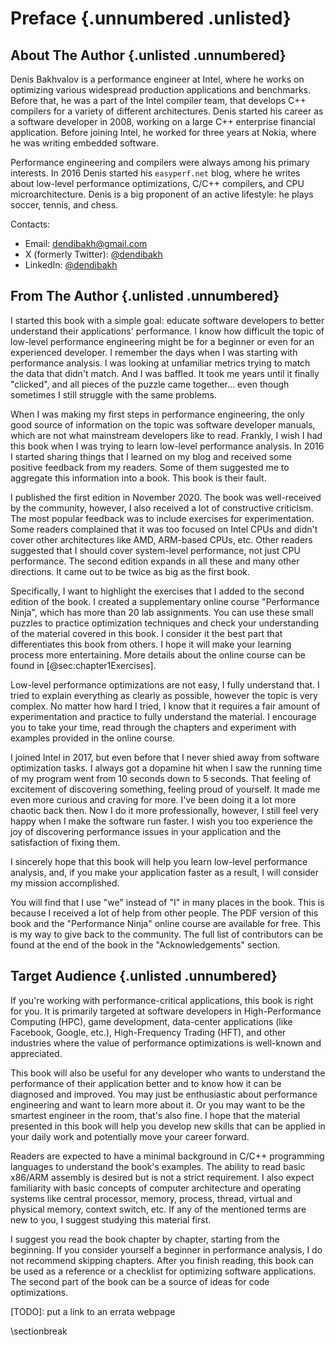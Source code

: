 # Preface {.unnumbered .unlisted}

## About The Author {.unlisted .unnumbered}

Denis Bakhvalov is a performance engineer at Intel, where he works on optimizing various widespread production applications and benchmarks. Before that, he was a part of the Intel compiler team, that develops C++ compilers for a variety of different architectures. Denis started his career as a software developer in 2008, working on a large C++ enterprise financial application. Before joining Intel, he worked for three years at Nokia, where he was writing embedded software. 

Performance engineering and compilers were always among his primary interests. In 2016 Denis started his `easyperf.net` blog, where he writes about low-level performance optimizations, C/C++ compilers, and CPU microarchitecture. Denis is a big proponent of an active lifestyle: he plays soccer, tennis, and chess.

Contacts:

* Email: dendibakh@gmail.com
* X (formerly Twitter): [\@dendibakh](https://x.com/dendibakh)
* LinkedIn: [\@dendibakh](https://www.linkedin.com/in/dendibakh/)

## From The Author {.unlisted .unnumbered}

I started this book with a simple goal: educate software developers to better understand their applications' performance. I know how difficult the topic of low-level performance engineering might be for a beginner or even for an experienced developer. I remember the days when I was starting with performance analysis. I was looking at unfamiliar metrics trying to match the data that didn't match. And I was baffled. It took me years until it finally "clicked", and all pieces of the puzzle came together... even though sometimes I still struggle with the same problems.

When I was making my first steps in performance engineering, the only good source of information on the topic was software developer manuals, which are not what mainstream developers like to read. Frankly, I wish I had this book when I was trying to learn low-level performance analysis. In 2016 I started sharing things that I learned on my blog and received some positive feedback from my readers. Some of them suggested me to aggregate this information into a book. This book is their fault.

I published the first edition in November 2020. The book was well-received by the community, however, I also received a lot of constructive criticism. The most popular feedback was to include exercises for experimentation. Some readers complained that it was too focused on Intel CPUs and didn't cover other architectures like AMD, ARM-based CPUs, etc. Other readers suggested that I should cover system-level performance, not just CPU performance. The second edition expands in all these and many other directions. It came out to be twice as big as the first book.

Specifically, I want to highlight the exercises that I added to the second edition of the book. I created a supplementary online course "Performance Ninja", which has more than 20 lab assignments. You can use these small puzzles to practice optimization techniques and check your understanding of the material covered in this book. I consider it the best part that differentiates this book from others. I hope it will make your learning process more entertaining. More details about the online course can be found in [@sec:chapter1Exercises].

Low-level performance optimizations are not easy, I fully understand that. I tried to explain everything as clearly as possible, however the topic is very complex. No matter how hard I tried, I know that it requires a fair amount of experimentation and practice to fully understand the material. I encourage you to take your time, read through the chapters and experiment with examples provided in the online course.

I joined Intel in 2017, but even before that I never shied away from software optimization tasks. I always got a dopamine hit when I saw the running time of my program went from 10 seconds down to 5 seconds. That feeling of excitement of discovering something, feeling proud of yourself. It made me even more curious and craving for more. I've been doing it a lot more chaotic back then. Now I do it more professionally, however, I still feel very happy when I make the software run faster. I wish you too experience the joy of discovering performance issues in your application and the satisfaction of fixing them.

I sincerely hope that this book will help you learn low-level performance analysis, and, if you make your application faster as a result, I will consider my mission accomplished.

You will find that I use "we" instead of "I" in many places in the book. This is because I received a lot of help from other people. The PDF version of this book and the "Performance Ninja" online course are available for free. This is my way to give back to the community. The full list of contributors can be found at the end of the book in the "Acknowledgements" section.

## Target Audience {.unlisted .unnumbered}

If you're working with performance-critical applications, this book is right for you. It is primarily targeted at software developers in High-Performance Computing (HPC), game development, data-center applications (like Facebook, Google, etc.), High-Frequency Trading (HFT), and other industries where the value of performance optimizations is well-known and appreciated.

This book will also be useful for any developer who wants to understand the performance of their application better and to know how it can be diagnosed and improved. You may just be enthusiastic about performance engineering and want to learn more about it. Or you may want to be the smartest engineer in the room, that's also fine. I hope that the material presented in this book will help you develop new skills that can be applied in your daily work and potentially move your career forward.

Readers are expected to have a minimal background in C/C++ programming languages to understand the book's examples. The ability to read basic x86/ARM assembly is desired but is not a strict requirement. I also expect familiarity with basic concepts of computer architecture and operating systems like central processor, memory, process, thread, virtual and physical memory, context switch, etc. If any of the mentioned terms are new to you, I suggest studying this material first.

I suggest you read the book chapter by chapter, starting from the beginning. If you consider yourself a beginner in performance analysis, I do not recommend skipping chapters. After you finish reading, this book can be used as a reference or a checklist for optimizing software applications. The second part of the book can be a source of ideas for code optimizations.

[TODO]: put a link to an errata webpage 

\sectionbreak